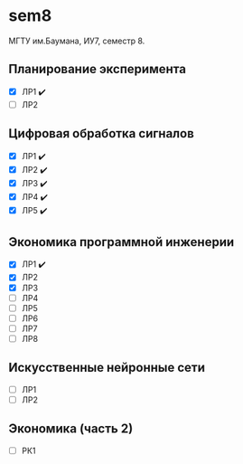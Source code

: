 # sem8

МГТУ им.Баумана, ИУ7, семестр 8. 

## Планирование эксперимента 
  - [x] ЛР1 :heavy_check_mark: 
  - [ ] ЛР2

## Цифровая обработка сигналов
  - [x] ЛР1 :heavy_check_mark: 
  - [x] ЛР2 :heavy_check_mark:
  - [x] ЛР3 :heavy_check_mark:
  - [x] ЛР4 :heavy_check_mark:
  - [x] ЛР5 :heavy_check_mark:
  
## Экономика программной инженерии
  - [x] ЛР1 :heavy_check_mark: 
  - [x] ЛР2
  - [x] ЛР3
  - [ ] ЛР4
  - [ ] ЛР5
  - [ ] ЛР6
  - [ ] ЛР7
  - [ ] ЛР8
  
## Искусственные нейронные сети
  - [ ] ЛР1
  - [ ] ЛР2
  
## Экономика (часть 2)
  - [ ] РК1
